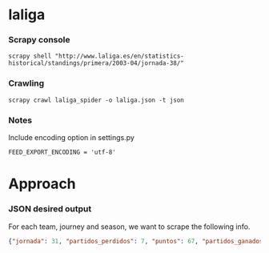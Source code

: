 # laliga

### Scrapy console

```shell
scrapy shell "http://www.laliga.es/en/statistics-historical/standings/primera/2003-04/jornada-38/"
```

### Crawling

```shell
scrapy crawl laliga_spider -o laliga.json -t json
```

### Notes


Include encoding option in settings.py

```shell
FEED_EXPORT_ENCODING = 'utf-8'
```

# Approach

### JSON desired output

For each team, journey and season, we want to scrape the following info.

```json
{"jornada": 31, "partidos_perdidos": 7, "puntos": 67, "partidos_ganados": 20, "equipo": "Real Madrid", "posicion": 1, "goles_contra": 37, "temporada": 2003, "goles_favor": 65, "partidos_empatados": 4}

```